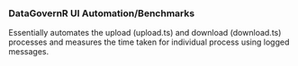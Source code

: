 ### DataGovernR UI Automation/Benchmarks

Essentially automates the upload (upload.ts) and download (download.ts) processes and measures the time taken for individual process using logged messages.